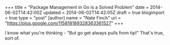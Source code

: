 +++
title = "Package Management in Go is a Solved Problem"
date = 2014-06-02T14:42:00Z
updated = 2014-06-02T14:42:05Z
draft = true
blogimport = true 
type = "post"
[author]
	name = "Nate Finch"
	uri = "https://plus.google.com/115818189328363361527"
+++

I know what you're thinking - "But go get always pulls from tip!"  That's true, sort of.  <br /><br />

